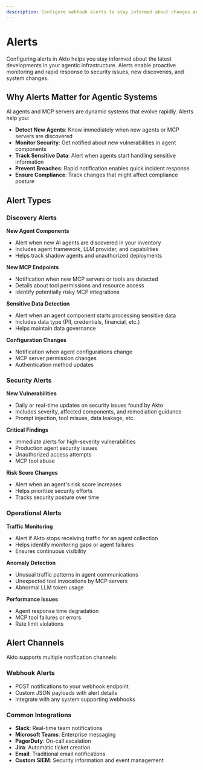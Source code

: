 ```yaml
---
description: Configure webhook alerts to stay informed about changes and security issues in your agentic systems.
---
```


# Alerts

Configuring alerts in Akto helps you stay informed about the latest developments in your agentic infrastructure. Alerts enable proactive monitoring and rapid response to security issues, new discoveries, and system changes.

## Why Alerts Matter for Agentic Systems

AI agents and MCP servers are dynamic systems that evolve rapidly. Alerts help you:

- **Detect New Agents**: Know immediately when new agents or MCP servers are discovered
- **Monitor Security**: Get notified about new vulnerabilities in agent components
- **Track Sensitive Data**: Alert when agents start handling sensitive information
- **Prevent Breaches**: Rapid notification enables quick incident response
- **Ensure Compliance**: Track changes that might affect compliance posture

## Alert Types

### Discovery Alerts

**New Agent Components**
- Alert when new AI agents are discovered in your inventory
- Includes agent framework, LLM provider, and capabilities
- Helps track shadow agents and unauthorized deployments

**New MCP Endpoints**
- Notification when new MCP servers or tools are detected
- Details about tool permissions and resource access
- Identify potentially risky MCP integrations

**Sensitive Data Detection**
- Alert when an agent component starts processing sensitive data
- Includes data type (PII, credentials, financial, etc.)
- Helps maintain data governance

**Configuration Changes**
- Notification when agent configurations change
- MCP server permission changes
- Authentication method updates

### Security Alerts

**New Vulnerabilities**
- Daily or real-time updates on security issues found by Akto
- Includes severity, affected components, and remediation guidance
- Prompt injection, tool misuse, data leakage, etc.

**Critical Findings**
- Immediate alerts for high-severity vulnerabilities
- Production agent security issues
- Unauthorized access attempts
- MCP tool abuse

**Risk Score Changes**
- Alert when an agent's risk score increases
- Helps prioritize security efforts
- Tracks security posture over time

### Operational Alerts

**Traffic Monitoring**
- Alert if Akto stops receiving traffic for an agent collection
- Helps identify monitoring gaps or agent failures
- Ensures continuous visibility

**Anomaly Detection**
- Unusual traffic patterns in agent communications
- Unexpected tool invocations by MCP servers
- Abnormal LLM token usage

**Performance Issues**
- Agent response time degradation
- MCP tool failures or errors
- Rate limit violations

## Alert Channels

Akto supports multiple notification channels:

### Webhook Alerts
- POST notifications to your webhook endpoint
- Custom JSON payloads with alert details
- Integrate with any system supporting webhooks

### Common Integrations
- **Slack**: Real-time team notifications
- **Microsoft Teams**: Enterprise messaging
- **PagerDuty**: On-call escalation
- **Jira**: Automatic ticket creation
- **Email**: Traditional email notifications
- **Custom SIEM**: Security information and event management